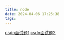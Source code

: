 ```yaml
---
title: node
date: 2024-04-06 17:25:38
tags:
---
```

[csdn面试题1](https://blog.csdn.net/weixin_52703987/article/details/114267236?ops_request_misc=%257B%2522request%255Fid%2522%253A%2522171239550616800188572528%2522%252C%2522scm%2522%253A%252220140713.130102334.pc%255Fall.%2522%257D&request_id=171239550616800188572528&biz_id=0&utm_medium=distribute.pc_search_result.none-task-blog-2~all~first_rank_ecpm_v1~hot_rank-9-114267236-null-null.142^v100^pc_search_result_base9&utm_term=node%E9%9D%A2%E8%AF%95&spm=1018.2226.3001.4187)
[csdn面试题2](https://blog.csdn.net/xgangzai/article/details/134086242?ops_request_misc=%257B%2522request%255Fid%2522%253A%2522171239549316800185835782%2522%252C%2522scm%2522%253A%252220140713.130102334..%2522%257D&request_id=171239549316800185835782&biz_id=0&utm_medium=distribute.pc_search_result.none-task-blog-2~all~sobaiduend~default-1-134086242-null-null.142^v100^pc_search_result_base9&utm_term=node%E9%9D%A2%E8%AF%95&spm=1018.2226.3001.4187)